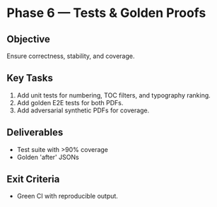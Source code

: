 # Phase 6 — Tests & Golden Proofs

## Objective
Ensure correctness, stability, and coverage.

## Key Tasks
1. Add unit tests for numbering, TOC filters, and typography ranking.
2. Add golden E2E tests for both PDFs.
3. Add adversarial synthetic PDFs for coverage.

## Deliverables
- Test suite with >90% coverage
- Golden 'after' JSONs

## Exit Criteria
- Green CI with reproducible output.
